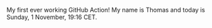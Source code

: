 My first ever working GitHub Action!
My name is Thomas and today is Sunday, 1 November, 19:16 CET. 
